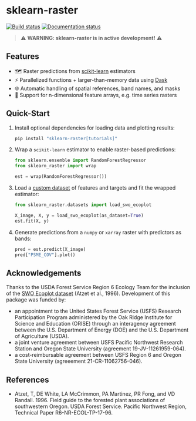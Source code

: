 # sklearn-raster

[![Build status](https://github.com/lemma-osu/sklearn-raster/actions/workflows/ci.yaml/badge.svg)](https://github.com/lemma-osu/sklearn-raster/actions/workflows/ci.yaml) [![Documentation status](https://readthedocs.org/projects/sklearn-raster/badge/?version=latest)](https://sklearn-raster.readthedocs.io/)

> ⚠️ **WARNING: sklearn-raster is in active development!** ⚠️

## Features

- 🗺️ Raster predictions from [scikit-learn](https://scikit-learn.org/stable/) estimators 
- ⚡ Parallelized functions + larger-than-memory data using [Dask](https://www.dask.org/)
- 🌐 Automatic handling of spatial references, band names, and masks
- 🔢 Support for n-dimensional feature arrays, e.g. time series rasters

## Quick-Start

1. Install optional dependencies for loading data and plotting results:

    ```bash
    pip install "sklearn-raster[tutorials]"
    ```

1. Wrap a `scikit-learn` estimator to enable raster-based predictions:

    ```python
    from sklearn.ensemble import RandomForestRegressor
    from sklearn_raster import wrap

    est = wrap(RandomForestRegressor())
    ```

1. Load a [custom dataset](https://sklearn-raster.readthedocs.io/en/latest/api/datasets/swo_ecoplot) of features and targets and fit the wrapped estimator:

    ```python
    from sklearn_raster.datasets import load_swo_ecoplot

    X_image, X, y = load_swo_ecoplot(as_dataset=True)
    est.fit(X, y)
    ```

1. Generate predictions from a `numpy` or `xarray` raster with predictors as bands:

    ```python
    pred = est.predict(X_image)
    pred["PSME_COV"].plot()
    ```

## Acknowledgements

Thanks to the USDA Forest Service Region 6 Ecology Team for the inclusion of the [SWO Ecoplot dataset](https://sklearn-raster.readthedocs.io/en/latest/api/datasets/swo_ecoplot) (Atzet et al., 1996). Development of this package was funded by:

- an appointment to the United States Forest Service (USFS) Research Participation Program administered by the Oak Ridge Institute for Science and Education (ORISE) through an interagency agreement between the U.S. Department of Energy (DOE) and the U.S. Department of Agriculture (USDA).
- a joint venture agreement between USFS Pacific Northwest Research Station and Oregon State University (agreement 19-JV-11261959-064).
- a cost-reimbursable agreement between USFS Region 6 and Oregon State University (agreeement 21-CR-11062756-046).

## References

- Atzet, T, DE White, LA McCrimmon, PA Martinez, PR Fong, and VD Randall. 1996. Field guide to the forested plant associations of southwestern Oregon. USDA Forest Service. Pacific Northwest Region, Technical Paper R6-NR-ECOL-TP-17-96.